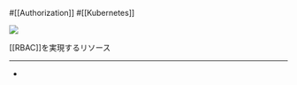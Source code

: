 #[[Authorization]] #[[Kubernetes]]

![](https://github.com/kubernetes/community/raw/master/icons/png/resources/labeled/role-128.png)

[[RBAC]]を実現するリソース

---

- [](https://kubernetes.io/docs/reference/access-authn-authz/rbac/)